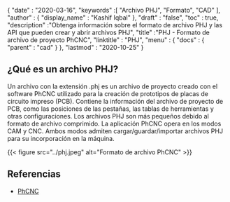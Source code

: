 {
  "date" : "2020-03-16",
  "keywords" :[ "Archivo PHJ", "Formato", "CAD" ],
  "author" : {
    "display_name" : "Kashif Iqbal"
},
  "draft" : "false",
  "toc" : true,
  "description" :"Obtenga información sobre el formato de archivo PHJ y las API que pueden crear y abrir archivos PHJ",
  "title" :"PHJ - Formato de archivo de proyecto PhCNC",
  "linktitle" : "PHJ",
  "menu" : {
    "docs" : {
      "parent" : "cad"
}
},
  "lastmod" : "2020-10-25"
}

## ¿Qué es un archivo PHJ?

Un archivo con la extensión .phj es un archivo de proyecto creado con el software PhCNC utilizado para la creación de prototipos de placas de circuito impreso (PCB). Contiene la información del archivo de proyecto de PCB, como las posiciones de las pestañas, las tablas de herramientas y otras configuraciones. Los archivos PHJ son más pequeños debido al formato de archivo comprimido. La aplicación PhCNC opera en los modos CAM y CNC. Ambos modos admiten cargar/guardar/importar archivos PHJ para su incorporación en la máquina.

{{< figure src="../phj.jpeg" alt="Formato de archivo PhCNC" >}}

## Referencias

* [PhCNC](https://www.accuratecnc.com/PhCNC.php)

